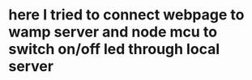 # here I tried to connect webpage to wamp server and node mcu to switch on/off led through local server
